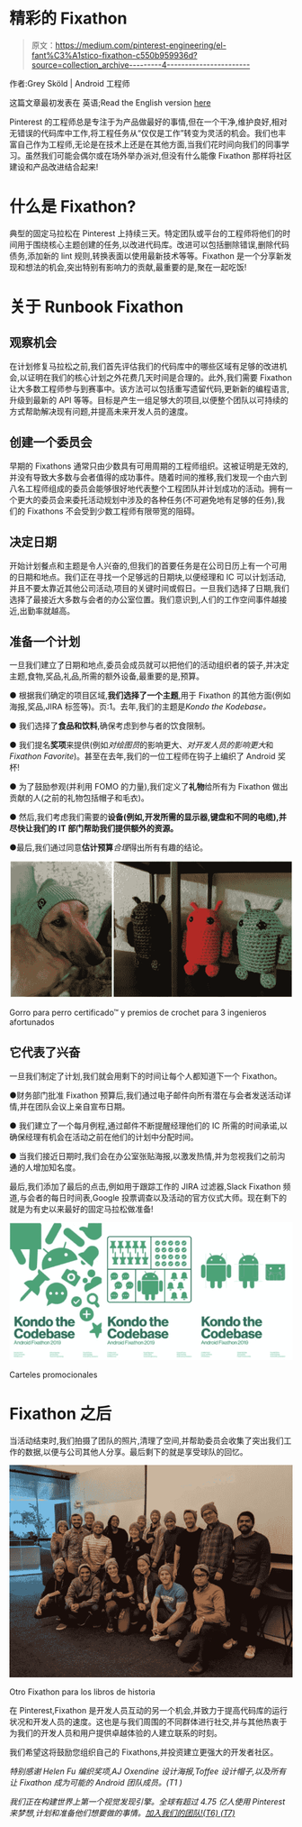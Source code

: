 # 精彩的 Fixathon

> 原文：<https://medium.com/pinterest-engineering/el-fant%C3%A1stico-fixathon-c550b959936d?source=collection_archive---------4----------------------->

作者:Grey Sköld | Android 工程师

这篇文章最初发表在 英语;Read the English version [here](/pinterest-engineering/the-fantastic-fixathon-a950382de0d1)

Pinterest 的工程师总是专注于为产品做最好的事情,但在一个干净,维护良好,相对无错误的代码库中工作,将工程任务从“仅仅是工作”转变为灵活的机会。我们也丰富自己作为工程师,无论是在技术上还是在其他方面,当我们花时间向我们的同事学习。虽然我们可能会偶尔或在场外举办派对,但没有什么能像 Fixathon 那样将社区建设和产品改进结合起来!

# 什么是 Fixathon?

典型的固定马拉松在 Pinterest 上持续三天。特定团队或平台的工程师将他们的时间用于围绕核心主题创建的任务,以改进代码库。改进可以包括删除错误,删除代码债务,添加新的 lint 规则,转换表面以使用最新技术等等。Fixathon 是一个分享新发现和想法的机会,突出特别有影响力的贡献,最重要的是,聚在一起吃饭!

# 关于 Runbook Fixathon

## 观察机会

在计划修复马拉松之前,我们首先评估我们的代码库中的哪些区域有足够的改进机会,以证明在我们的核心计划之外花费几天时间是合理的。此外,我们需要 Fixathon 让大多数工程师参与到赛事中。该方法可以包括重写遗留代码,更新新的编程语言,升级到最新的 API 等等。目标是产生一组足够大的项目,以便整个团队以可持续的方式帮助解决现有问题,并提高未来开发人员的速度。

## 创建一个委员会

早期的 Fixathons 通常只由少数具有可用周期的工程师组织。这被证明是无效的,并没有导致大多数与会者值得的成功事件。随着时间的推移,我们发现一个由六到八名工程师组成的委员会能够很好地代表整个工程团队并计划成功的活动。拥有一个更大的委员会来委托活动规划中涉及的各种任务(不可避免地有足够的任务),我们的 Fixathons 不会受到少数工程师有限带宽的阻碍。

## 决定日期

开始计划餐点和主题是令人兴奋的,但我们的首要任务是在公司日历上有一个可用的日期和地点。我们正在寻找一个足够远的日期块,以便经理和 IC 可以计划活动,并且不要太靠近其他公司活动,项目的关键时间或假日。一旦我们选择了日期,我们选择了最接近大多数与会者的办公室位置。我们意识到,人们的工作空间事件越接近,出勤率就越高。

## 准备一个计划

一旦我们建立了日期和地点,委员会成员就可以把他们的活动组织者的袋子,并决定主题,食物,奖品,礼品,所需的额外设备,最重要的是,预算。

● 根据我们确定的项目区域,**我们选择了一个主题**,用于 Fixathon 的其他方面(例如海报,奖品,JIRA 标签等)。页:1。去年,我们的主题是*Kondo the Kodebase。*

● 我们选择了**食品和饮料**,确保考虑到参与者的饮食限制。

● 我们提名**奖项**来提供(例如*对绘图员*的影响更大、*对开发人员的影响更大*和*Fixathon Favorite*)。甚至在去年,我们的一位工程师在钩子上编织了 Android 奖杯!

● 为了鼓励参观(并利用 FOMO 的力量),我们定义了**礼物**给所有为 Fixathon 做出贡献的人(之前的礼物包括帽子和毛衣)。

● 然后,我们考虑我们需要的**设备(例如,开发所需的显示器,键盘和不同的电缆),并尽快让我们的 IT 部门帮助我们提供额外的资源。**

●最后,我们通过同意**估计预算***合理*得出所有有趣的结论。

![](img/d9f4ee33bcf80b875dedd7132ecff93d.png)

Gorro para perro certificado™ y premios de crochet para 3 ingenieros afortunados

## 它代表了兴奋

一旦我们制定了计划,我们就会用剩下的时间让每个人都知道下一个 Fixathon。

●财务部门批准 Fixathon 预算后,我们通过电子邮件向所有潜在与会者发送活动详情,并在团队会议上亲自宣布日期。

● 我们建立了一个每月例程,通过邮件不断提醒经理他们的 IC 所需的时间承诺,以确保经理有机会在活动之前在他们的计划中分配时间。

● 当我们接近日期时,我们会在办公室张贴海报,以激发热情,并为忽视我们之前沟通的人增加知名度。

最后,我们添加了最后的点击,例如用于跟踪工作的 JIRA 过滤器,Slack Fixathon 频道,与会者的每日时间表,Google 投票调查以及活动的官方仪式大师。现在剩下的就是为有史以来最好的固定马拉松做准备!

![](img/5f2cee6d29c0755c40b9f07c723b5bd9.png)

Carteles promocionales

# Fixathon 之后

当活动结束时,我们拍摄了团队的照片,清理了空间,并帮助委员会收集了突出我们工作的数据,以便与公司其他人分享。最后剩下的就是享受球队的回忆。

![](img/8a549aa498ea64900641ff2fe12ca480.png)

Otro Fixathon para los libros de historia

在 Pinterest,Fixathon 是开发人员互动的另一个机会,并致力于提高代码库的运行状况和开发人员的速度。这也是与我们周围的不同群体进行社交,并与其他热衷于为我们的开发人员和用户提供卓越体验的人建立联系的时刻。

我们希望这将鼓励您组织自己的 Fixathons,并投资建立更强大的开发者社区。

*特别感谢 Helen Fu 编织奖项,AJ Oxendine 设计海报,Toffee 设计帽子,以及所有让 Fixathon 成为可能的 Android 团队成员。(T1 )*

*我们正在构建世界上第一个视觉发现引擎。全球有超过 4.75 亿人使用 Pinterest 来梦想,计划和准备他们想要做的事情。*[*加入我们的团队!(T6) (T7)*](https://careers.pinterest.com/careers)